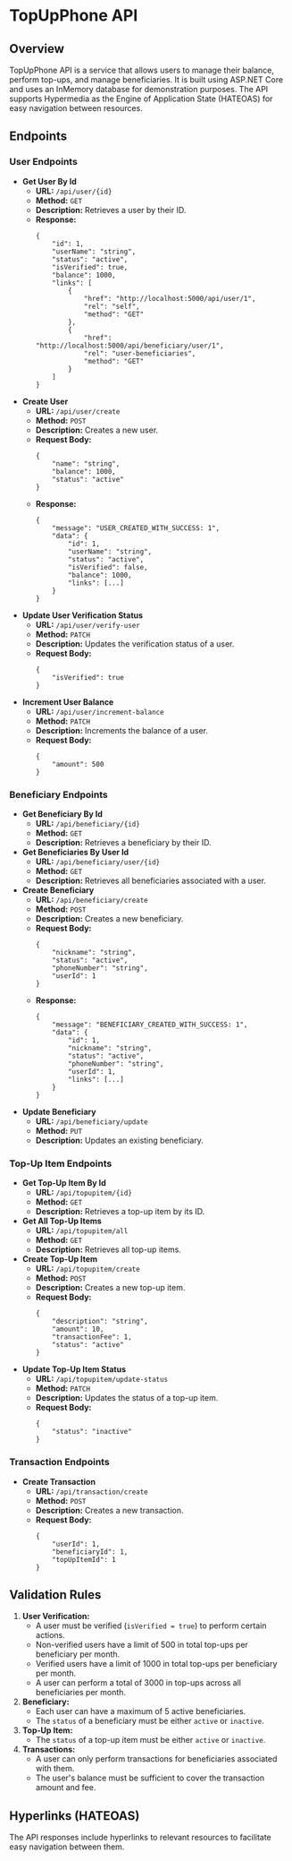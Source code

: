 <!DOCTYPE html>
<html lang="en">
<head>
    <meta charset="UTF-8">
    <meta name="viewport" content="width=device-width, initial-scale=1.0">
</head>
<body>

<h1>TopUpPhone API</h1>

<h2>Overview</h2>
<p>TopUpPhone API is a service that allows users to manage their balance, perform top-ups, and manage beneficiaries. It is built using ASP.NET Core and uses an InMemory database for demonstration purposes. The API supports Hypermedia as the Engine of Application State (HATEOAS) for easy navigation between resources.</p>

<h2>Endpoints</h2>

<h3>User Endpoints</h3>

<ul>
    <li><strong>Get User By Id</strong>
        <ul>
            <li><strong>URL:</strong> <code>/api/user/{id}</code></li>
            <li><strong>Method:</strong> <code>GET</code></li>
            <li><strong>Description:</strong> Retrieves a user by their ID.</li>
            <li><strong>Response:</strong>
                <pre><code>{
    "id": 1,
    "userName": "string",
    "status": "active",
    "isVerified": true,
    "balance": 1000,
    "links": [
        {
            "href": "http://localhost:5000/api/user/1",
            "rel": "self",
            "method": "GET"
        },
        {
            "href": "http://localhost:5000/api/beneficiary/user/1",
            "rel": "user-beneficiaries",
            "method": "GET"
        }
    ]
}</code></pre>
            </li>
        </ul>
    </li>
    <li><strong>Create User</strong>
        <ul>
            <li><strong>URL:</strong> <code>/api/user/create</code></li>
            <li><strong>Method:</strong> <code>POST</code></li>
            <li><strong>Description:</strong> Creates a new user.</li>
            <li><strong>Request Body:</strong>
                <pre><code>{
    "name": "string",
    "balance": 1000,
    "status": "active"
}</code></pre>
            </li>
            <li><strong>Response:</strong>
                <pre><code>{
    "message": "USER_CREATED_WITH_SUCCESS: 1",
    "data": {
        "id": 1,
        "userName": "string",
        "status": "active",
        "isVerified": false,
        "balance": 1000,
        "links": [...]
    }
}</code></pre>
            </li>
        </ul>
    </li>
    <li><strong>Update User Verification Status</strong>
        <ul>
            <li><strong>URL:</strong> <code>/api/user/verify-user</code></li>
            <li><strong>Method:</strong> <code>PATCH</code></li>
            <li><strong>Description:</strong> Updates the verification status of a user.</li>
            <li><strong>Request Body:</strong>
                <pre><code>{
    "isVerified": true
}</code></pre>
            </li>
        </ul>
    </li>
    <li><strong>Increment User Balance</strong>
        <ul>
            <li><strong>URL:</strong> <code>/api/user/increment-balance</code></li>
            <li><strong>Method:</strong> <code>PATCH</code></li>
            <li><strong>Description:</strong> Increments the balance of a user.</li>
            <li><strong>Request Body:</strong>
                <pre><code>{
    "amount": 500
}</code></pre>
            </li>
        </ul>
    </li>
</ul>

<h3>Beneficiary Endpoints</h3>

<ul>
    <li><strong>Get Beneficiary By Id</strong>
        <ul>
            <li><strong>URL:</strong> <code>/api/beneficiary/{id}</code></li>
            <li><strong>Method:</strong> <code>GET</code></li>
            <li><strong>Description:</strong> Retrieves a beneficiary by their ID.</li>
        </ul>
    </li>
    <li><strong>Get Beneficiaries By User Id</strong>
        <ul>
            <li><strong>URL:</strong> <code>/api/beneficiary/user/{id}</code></li>
            <li><strong>Method:</strong> <code>GET</code></li>
            <li><strong>Description:</strong> Retrieves all beneficiaries associated with a user.</li>
        </ul>
    </li>
    <li><strong>Create Beneficiary</strong>
        <ul>
            <li><strong>URL:</strong> <code>/api/beneficiary/create</code></li>
            <li><strong>Method:</strong> <code>POST</code></li>
            <li><strong>Description:</strong> Creates a new beneficiary.</li>
            <li><strong>Request Body:</strong>
                <pre><code>{
    "nickname": "string",
    "status": "active",
    "phoneNumber": "string",
    "userId": 1
}</code></pre>
            </li>
            <li><strong>Response:</strong>
                <pre><code>{
    "message": "BENEFICIARY_CREATED_WITH_SUCCESS: 1",
    "data": {
        "id": 1,
        "nickname": "string",
        "status": "active",
        "phoneNumber": "string",
        "userId": 1,
        "links": [...]
    }
}</code></pre>
            </li>
        </ul>
    </li>
    <li><strong>Update Beneficiary</strong>
        <ul>
            <li><strong>URL:</strong> <code>/api/beneficiary/update</code></li>
            <li><strong>Method:</strong> <code>PUT</code></li>
            <li><strong>Description:</strong> Updates an existing beneficiary.</li>
        </ul>
    </li>
</ul>

<h3>Top-Up Item Endpoints</h3>

<ul>
    <li><strong>Get Top-Up Item By Id</strong>
        <ul>
            <li><strong>URL:</strong> <code>/api/topupitem/{id}</code></li>
            <li><strong>Method:</strong> <code>GET</code></li>
            <li><strong>Description:</strong> Retrieves a top-up item by its ID.</li>
        </ul>
    </li>
    <li><strong>Get All Top-Up Items</strong>
        <ul>
            <li><strong>URL:</strong> <code>/api/topupitem/all</code></li>
            <li><strong>Method:</strong> <code>GET</code></li>
            <li><strong>Description:</strong> Retrieves all top-up items.</li>
        </ul>
    </li>
    <li><strong>Create Top-Up Item</strong>
        <ul>
            <li><strong>URL:</strong> <code>/api/topupitem/create</code></li>
            <li><strong>Method:</strong> <code>POST</code></li>
            <li><strong>Description:</strong> Creates a new top-up item.</li>
            <li><strong>Request Body:</strong>
                <pre><code>{
    "description": "string",
    "amount": 10,
    "transactionFee": 1,
    "status": "active"
}</code></pre>
            </li>
        </ul>
    </li>
    <li><strong>Update Top-Up Item Status</strong>
        <ul>
            <li><strong>URL:</strong> <code>/api/topupitem/update-status</code></li>
            <li><strong>Method:</strong> <code>PATCH</code></li>
            <li><strong>Description:</strong> Updates the status of a top-up item.</li>
            <li><strong>Request Body:</strong>
                <pre><code>{
    "status": "inactive"
}</code></pre>
            </li>
        </ul>
    </li>
</ul>

<h3>Transaction Endpoints</h3>

<ul>
    <li><strong>Create Transaction</strong>
        <ul>
            <li><strong>URL:</strong> <code>/api/transaction/create</code></li>
            <li><strong>Method:</strong> <code>POST</code></li>
            <li><strong>Description:</strong> Creates a new transaction.</li>
            <li><strong>Request Body:</strong>
                <pre><code>{
    "userId": 1,
    "beneficiaryId": 1,
    "topUpItemId": 1
}</code></pre>
            </li>
        </ul>
    </li>
</ul>

<h2>Validation Rules</h2>

<ol>
    <li><strong>User Verification:</strong>
        <ul>
            <li>A user must be verified (<code>isVerified = true</code>) to perform certain actions.</li>
            <li>Non-verified users have a limit of 500 in total top-ups per beneficiary per month.</li>
            <li>Verified users have a limit of 1000 in total top-ups per beneficiary per month.</li>
            <li>A user can perform a total of 3000 in top-ups across all beneficiaries per month.</li>
        </ul>
    </li>
    <li><strong>Beneficiary:</strong>
        <ul>
            <li>Each user can have a maximum of 5 active beneficiaries.</li>
            <li>The <code>status</code> of a beneficiary must be either <code>active</code> or <code>inactive</code>.</li>
        </ul>
    </li>
    <li><strong>Top-Up Item:</strong>
        <ul>
            <li>The <code>status</code> of a top-up item must be either <code>active</code> or <code>inactive</code>.</li>
        </ul>
    </li>
    <li><strong>Transactions:</strong>
        <ul>
            <li>A user can only perform transactions for beneficiaries associated with them.</li>
            <li>The user's balance must be sufficient to cover the transaction amount and fee.</li>
        </ul>
    </li>
</ol>

<h2>Hyperlinks (HATEOAS)</h2>
<p>The API responses include hyperlinks to relevant resources to facilitate easy navigation between them.</p>

</body>
</html>
